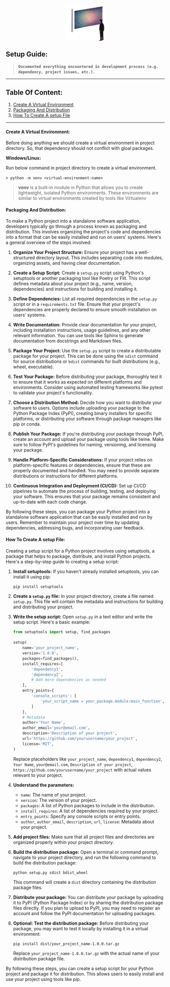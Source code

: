  <p style="display:flex; flex-direction:row;justify-content:center;align-items:center;"><img style="width:25%;" src="../../../assets/imgs/logo.png"></p>

## Setup Guide:
> **`Documented everything encountered in development process (e.g. dependency, project issues, etc.).`**

<hr>

## Table Of Content:
1. [Create A Virtual Environment](#create-a-virtual-environment)
2. [Packaging And Distribution](#packaging-and-distribution)
3. [How To Create A setup File](#how-to-create-a-setup-file)
<hr>

#### Create A Virtual Environment:
Before doing anything we should create a virtual environment in project directory. So, that dependency should not conflict with gloal packages.

**Windows/Linux:**

Run below command in project directory to create a virtual environment.

`> python -m venv <virtual-environment-name>`
>**venv** is a built-in module in Python that allows you to create lightweight, isolated Python environments. These environments are similar to virtual environments created by tools like Virtualenv

#### Packaging And Distribution:

To make a Python project into a standalone software application, developers typically go through a process known as packaging and distribution. This involves organizing the project's code and dependencies into a format that can be easily installed and run on users' systems. Here's a general overview of the steps involved:

1. **Organize Your Project Structure:**
   Ensure your project has a well-structured directory layout. This includes separating code into modules, organizing assets, and having clear documentation.

2. **Create a Setup Script:**
   Create a `setup.py` script using Python's setuptools or another packaging tool like Poetry or Flit. This script defines metadata about your project (e.g., name, version, dependencies) and instructions for building and installing it.

3. **Define Dependencies:**
   List all required dependencies in the `setup.py` script or in a `requirements.txt` file. Ensure that your project's dependencies are properly declared to ensure smooth installation on users' systems.

4. **Write Documentation:**
   Provide clear documentation for your project, including installation instructions, usage guidelines, and any other relevant information. You can use tools like Sphinx to generate documentation from docstrings and Markdown files.

5. **Package Your Project:**
   Use the `setup.py` script to create a distributable package for your project. This can be done using the `sdist` command for source distributions or `bdist` commands for built distributions (e.g., wheel, executable).

6. **Test Your Package:**
   Before distributing your package, thoroughly test it to ensure that it works as expected on different platforms and environments. Consider using automated testing frameworks like pytest to validate your project's functionality.

7. **Choose a Distribution Method:**
   Decide how you want to distribute your software to users. Options include uploading your package to the Python Package Index (PyPI), creating binary installers for specific platforms, or distributing your software through package managers like pip or conda.

8. **Publish Your Package:**
   If you're distributing your package through PyPI, create an account and upload your package using tools like twine. Make sure to follow PyPI's guidelines for naming, versioning, and licensing your package.

9. **Handle Platform-Specific Considerations:**
   If your project relies on platform-specific features or dependencies, ensure that these are properly documented and handled. You may need to provide separate distributions or instructions for different platforms.

10. **Continuous Integration and Deployment (CI/CD):**
    Set up CI/CD pipelines to automate the process of building, testing, and deploying your software. This ensures that your package remains consistent and up-to-date with each code change.

By following these steps, you can package your Python project into a standalone software application that can be easily installed and run by users. Remember to maintain your project over time by updating dependencies, addressing bugs, and incorporating user feedback.

#### How To Create A setup File:
Creating a setup script for a Python project involves using setuptools, a package that helps to package, distribute, and install Python projects. Here's a step-by-step guide to creating a setup script:

1. **Install setuptools:**
   If you haven't already installed setuptools, you can install it using pip:
   ```
   pip install setuptools
   ```

2. **Create a `setup.py` file:**
   In your project directory, create a file named `setup.py`. This file will contain the metadata and instructions for building and distributing your project.

3. **Write the setup script:**
   Open `setup.py` in a text editor and write the setup script. Here's a basic example:

   ```python
   from setuptools import setup, find_packages

   setup(
       name='your_project_name',
       version='1.0.0',
       packages=find_packages(),
       install_requires=[
           'dependency1',
           'dependency2',
           # Add more dependencies as needed
       ],
       entry_points={
           'console_scripts': [
               'your_script_name = your_package.module:main_function',
           ]
       },
       # Metadata
       author='Your Name',
       author_email='your@email.com',
       description='Description of your project',
       url='https://github.com/yourusername/your_project',
       license='MIT',
   )
   ```

   Replace placeholders like `your_project_name`, `dependency1`, `dependency2`, `Your Name`, `your@email.com`, `Description of your project`, `https://github.com/yourusername/your_project` with actual values relevant to your project.

4. **Understand the parameters:**
   - `name`: The name of your project.
   - `version`: The version of your project.
   - `packages`: A list of Python packages to include in the distribution.
   - `install_requires`: A list of dependencies required by your project.
   - `entry_points`: Specify any console scripts or entry points.
   - `author`, `author_email`, `description`, `url`, `license`: Metadata about your project.

5. **Add project files:**
   Make sure that all project files and directories are organized properly within your project directory.

6. **Build the distribution package:**
   Open a terminal or command prompt, navigate to your project directory, and run the following command to build the distribution package:
   ```
   python setup.py sdist bdist_wheel
   ```

   This command will create a `dist` directory containing the distribution package files.

7. **Distribute your package:**
   You can distribute your package by uploading it to PyPI (Python Package Index) or by sharing the distribution package files directly. If you plan to upload to PyPI, you may need to register an account and follow the PyPI documentation for uploading packages.

8. **Optional: Test the distribution package:**
   Before distributing your package, you may want to test it locally by installing it in a virtual environment:
   ```
   pip install dist/your_project_name-1.0.0.tar.gz
   ```

   Replace `your_project_name-1.0.0.tar.gz` with the actual name of your distribution package file.

By following these steps, you can create a setup script for your Python project and package it for distribution. This allows users to easily install and use your project using tools like pip.